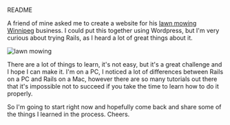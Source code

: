 README

A friend of mine asked me to create a website for his [lawn mowing Winnipeg](https://www.cleanrmow.com) business. I could put this together using Wordpress, but I'm very curious about trying Rails, as I heard a lot of great things about it.

![lawn mowing](http://www.nseasonalservices.com/wp-content/uploads/2012/02/lawn-mowing.jpeg)

There are a lot of things to learn, it's not easy, but it's a great challenge and I hope I can make it. I'm on a PC, I noticed a lot of differences between Rails on a PC and Rails on a Mac, however there are so many tutorials out there that it's impossible not to succeed if you take the time to learn how to do it properly.

So I'm going to start right now and hopefully come back and share some of the things I learned in the process. Cheers.

